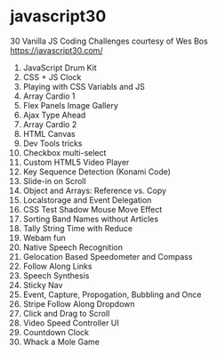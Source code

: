 # javascript30

30 Vanilla JS Coding Challenges courtesy of Wes Bos https://javascript30.com/

1. JavaScript Drum Kit
2. CSS + JS Clock
3. Playing with CSS Variabls and JS
4. Array Cardio 1
5. Flex Panels Image Gallery
6. Ajax Type Ahead
7. Array Cardio 2
8. HTML Canvas
9. Dev Tools tricks
10. Checkbox multi-select
11. Custom HTML5 Video Player
12. Key Sequence Detection (Konami Code)
13. Slide-in on Scroll
14. Object and Arrays: Reference vs. Copy
15. Localstorage and Event Delegation
16. CSS Test Shadow Mouse Move Effect
17. Sorting Band Names without Articles
18. Tally String Time with Reduce
19. Webam fun
20. Native Speech Recognition
21. Gelocation Based Speedometer and Compass
22. Follow Along Links
23. Speech Synthesis
24. Sticky Nav
25. Event, Capture, Propogation, Bubbling and Once
26. Stripe Follow Along Dropdown
27. Click and Drag to Scroll
28. Video Speed Controller UI
29. Countdown Clock
30. Whack a Mole Game

